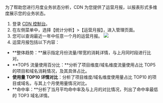 为了帮助您进行月度业务状态分析，CDN 为您提供了运营月报，以报表形式多维度展示您的业务状态。
1. 登录 [CDN 控制台](https://console.cloud.tencent.com/cdn)。
2. 在左侧菜单中，选择【统计分析】>【运营月报】，进入管理页面。
3. 您可以查询最近一年中任意一个月的运营月报。
![](https://main.qcloudimg.com/raw/5848ae73ae9445048be1562ecb2c7e7a.png)
4. 运营月报包括以下内容：
 + **整体趋势：**展示指定月份流量/带宽的消耗详情，与上月同时段进行比对。
 + **TOP5 流量使用百分比：**分析了项目维度/域名维度流量使用占比 TOP5 的项目和域名消耗情况，及其具体占比。
 + **使用量 TOP10 详情对比**：分析了项目维度/域名维度使用量占比 TOP10 的项目或域名，与其上个月使用量情况对比。
 + **命中率：**分析了当月平均命中率及与上月的对比情况，列出了命中率最低的 TOP3 域名详情。
